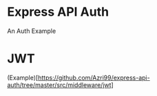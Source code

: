 # Express API Auth

An Auth Example

# JWT
(Example)[https://github.com/Azri99/express-api-auth/tree/master/src/middleware/jwt]


